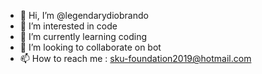 - 👋 Hi, I’m @legendarydiobrando
- 👀 I’m interested in code
- 🌱 I’m currently learning coding
- 💞️ I’m looking to collaborate on bot
- 📫 How to reach me : sku-foundation2019@hotmail.com

<!---
legendarydiobrando/legendarydiobrando is a ✨ special ✨ repository because its `README.md` (this file) appears on your GitHub profile.
You can click the Preview link to take a look at your changes.
--->

